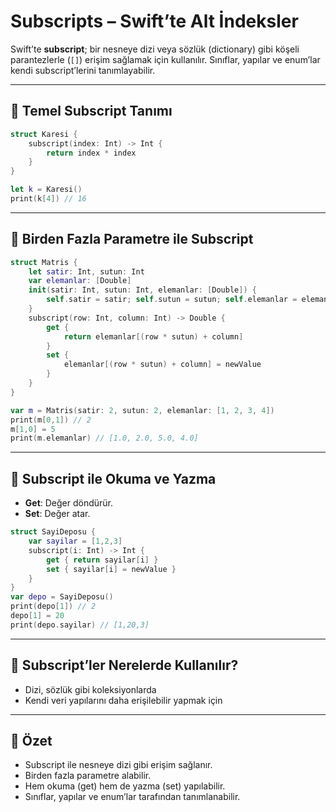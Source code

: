 # Subscripts – Swift’te Alt İndeksler

Swift’te **subscript**; bir nesneye dizi veya sözlük (dictionary) gibi köşeli parantezlerle (`[]`) erişim sağlamak için kullanılır. Sınıflar, yapılar ve enum’lar kendi subscript’lerini tanımlayabilir.

---

## 📌 Temel Subscript Tanımı

```swift
struct Karesi {
    subscript(index: Int) -> Int {
        return index * index
    }
}

let k = Karesi()
print(k[4]) // 16
```

---

## 📌 Birden Fazla Parametre ile Subscript

```swift
struct Matris {
    let satir: Int, sutun: Int
    var elemanlar: [Double]
    init(satir: Int, sutun: Int, elemanlar: [Double]) {
        self.satir = satir; self.sutun = sutun; self.elemanlar = elemanlar
    }
    subscript(row: Int, column: Int) -> Double {
        get {
            return elemanlar[(row * sutun) + column]
        }
        set {
            elemanlar[(row * sutun) + column] = newValue
        }
    }
}

var m = Matris(satir: 2, sutun: 2, elemanlar: [1, 2, 3, 4])
print(m[0,1]) // 2
m[1,0] = 5
print(m.elemanlar) // [1.0, 2.0, 5.0, 4.0]
```

---

## 📌 Subscript ile Okuma ve Yazma

- **Get**: Değer döndürür.
- **Set**: Değer atar.

```swift
struct SayiDeposu {
    var sayilar = [1,2,3]
    subscript(i: Int) -> Int {
        get { return sayilar[i] }
        set { sayilar[i] = newValue }
    }
}
var depo = SayiDeposu()
print(depo[1]) // 2
depo[1] = 20
print(depo.sayilar) // [1,20,3]
```

---

## 📌 Subscript’ler Nerelerde Kullanılır?

- Dizi, sözlük gibi koleksiyonlarda
- Kendi veri yapılarını daha erişilebilir yapmak için

---

## 📌 Özet

- Subscript ile nesneye dizi gibi erişim sağlanır.
- Birden fazla parametre alabilir.
- Hem okuma (get) hem de yazma (set) yapılabilir.
- Sınıflar, yapılar ve enum’lar tarafından tanımlanabilir.
